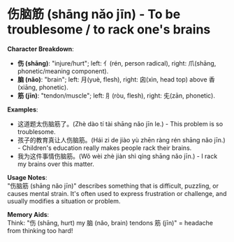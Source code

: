 # **伤脑筋 (shāng nǎo jīn) - To be troublesome / to rack one's brains**

**Character Breakdown**:  
- **伤 (shāng)**: "injure/hurt"; left: 亻(rén, person radical), right: ⽖(shāng, phonetic/meaning component).  
- **脑 (nǎo)**: "brain"; left: 月(yuè, flesh), right: 囟(xìn, head top) above ⾹(xiāng, phonetic).  
- **筋 (jīn)**: "tendon/muscle"; left: ⺼(ròu, flesh), right: 兂(zān, phonetic).

**Examples**:  
- 这道题太伤脑筋了。(Zhè dào tí tài shāng nǎo jīn le.) - This problem is so troublesome.  
- 孩子的教育真让人伤脑筋。(Hái zi de jiào yù zhēn ràng rén shāng nǎo jīn.) - Children's education really makes people rack their brains.  
- 我为这件事情伤脑筋。(Wǒ wèi zhè jiàn shì qíng shāng nǎo jīn.) - I rack my brains over this matter.

**Usage Notes**:  
"伤脑筋 (shāng nǎo jīn)" describes something that is difficult, puzzling, or causes mental strain. It's often used to express frustration or challenge, and usually modifies a situation or problem.

**Memory Aids**:  
Think: "伤 (shāng, hurt) my 脑 (nǎo, brain) tendons 筋 (jīn)" = headache from thinking too hard!